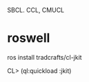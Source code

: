 <!--dd -*- coding: utf-8 -*- -->  

SBCL. CCL, CMUCL

# roswell
ros install tradcrafts/cl-jkit

CL> (ql:quickload :jkit)
